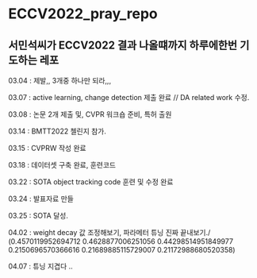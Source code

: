 # ECCV2022_pray_repo
서민석씨가 ECCV2022 결과 나올떄까지 하루에한번 기도하는 레포
---
03.04 : 제발,, 3개중 하나만 되라,,, 

03.07 : active learning, change detection 제출 완료 // DA related work 수정. 

03.08 : 논문 2개 제출 및, CVPR 워크숍 준비, 특허 출원

03.14 : BMTT2022 첼린지 참가.

03.15 : CVPRW 작성 완료

03.18 : 데이터셋 구축 완료, 훈련코드 

03.22 : SOTA object tracking code 훈련 및 수정 완료

03.24 : 발표자료 만들 

03.25 : SOTA 달성.

04.02 : weight decay 값 조정해보기, 파라메터 튜닝 진짜 끝내보기./ (0.4570119952694712 0.4628877006251056 0.44298514951849977 0.2150696570366616 0.21689885115729007 0.21172988680520358)

04.07 : 튜닝 지겹다 ..
